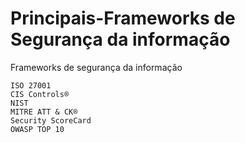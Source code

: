 # Principais-Frameworks de Segurança da informação

Frameworks de segurança da informação

    ISO 27001
    CIS Controls®
    NIST
    MITRE ATT & CK® 
    Security ScoreCard
    OWASP TOP 10
